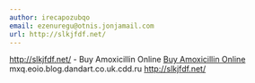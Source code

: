 ```yaml
---
author: irecapozubqo
email: ezenuregu@otnis.jonjamail.com
url: http://slkjfdf.net/
---
```


http://slkjfdf.net/ - Buy Amoxicillin Online <a href="http://slkjfdf.net/">Buy Amoxicillin Online</a> mxq.eoio.blog.dandart.co.uk.cdd.ru http://slkjfdf.net/